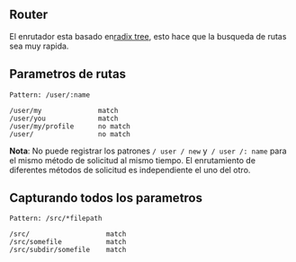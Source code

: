 ## Router


El enrutador esta basado en[radix tree](https://en.wikipedia.org/wiki/Radix_tree), esto hace que la busqueda de rutas sea muy rapida.

## Parametros de rutas

```
Pattern: /user/:name

/user/my              match
/user/you             match
/user/my/profile      no match
/user/                no match
```

**Nota**: No puede registrar los patrones `/ user / new` y` / user /: name` para el mismo método de solicitud al mismo tiempo. El enrutamiento de diferentes métodos de solicitud es independiente el uno del otro.

## Capturando todos los parametros

```
Pattern: /src/*filepath

/src/                   match
/src/somefile           match
/src/subdir/somefile    match
```